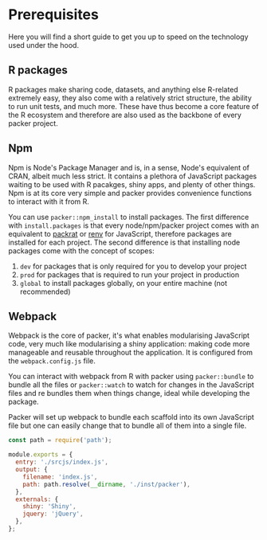 # Prerequisites

Here you will find a short guide to get you up to speed on the technology used under the hood. 

## R packages

R packages make sharing code, datasets, and anything else R-related extremely easy, they also come with a relatively strict structure, the ability to run unit tests, and much more. These have thus become a core feature of the R ecosystem and therefore are also used as the backbone of every packer project.

## Npm

Npm is Node's Package Manager and is, in a sense, Node's equivalent of CRAN, albeit much less strict. It contains a plethora of JavaScript packages waiting to be used with R pacakges, shiny apps, and plenty of other things. Npm is at its core very simple and packer provides convenience functions to interact with it from R.

You can use `packer::npm_install` to install packages. The first difference with `install.packages` is that every node/npm/packer project comes with an equivalent to [packrat](https://rstudio.github.io/packrat/) or [renv](https://rstudio.github.io/renv/) for JavaScript, therefore packages are installed for each project. The second difference is that installing node packages come with the concept of scopes:

1. `dev` for packages that is only required for you to develop your project
2. `prod` for packages that is required to run your project in production
3. `global` to install packages globally, on your entire machine (not recommended)

## Webpack

Webpack is the core of packer, it's what enables modularising JavaScript code, very much like modularising a shiny application: making code more manageable and reusable throughout the application. It is configured from the `webpack.config.js` file.

You can interact with webpack from R with packer using `packer::bundle` to bundle all the files or `packer::watch` to watch for changes in the JavaScript files and re bundles them when things change, ideal while developing the package.

<Tip title="Remember to bundle" text="Always remember to bundle the JavaScript file in order to see changes reflected in the R package." />

Packer will set up webpack to bundle each scaffold into its own JavaScript file but one can easily change that to bundle all of them into a single file.

```js
const path = require('path');

module.exports = {
  entry: './srcjs/index.js',
  output: {
    filename: 'index.js',
    path: path.resolve(__dirname, './inst/packer'),
  },
  externals: {
    shiny: 'Shiny',
    jquery: 'jQuery',
  },
};
```
